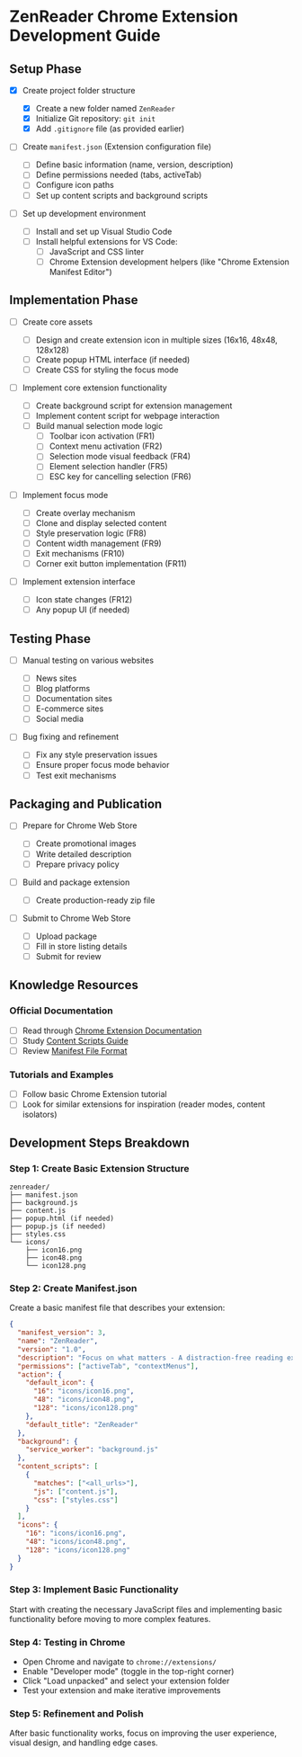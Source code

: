 # ZenReader Chrome Extension Development Guide

## Setup Phase

- [X] Create project folder structure

  - [X] Create a new folder named `ZenReader`
  - [X] Initialize Git repository: `git init`
  - [X] Add `.gitignore` file (as provided earlier)
- [ ] Create `manifest.json` (Extension configuration file)

  - [ ] Define basic information (name, version, description)
  - [ ] Define permissions needed (tabs, activeTab)
  - [ ] Configure icon paths
  - [ ] Set up content scripts and background scripts
- [ ] Set up development environment

  - [ ] Install and set up Visual Studio Code
  - [ ] Install helpful extensions for VS Code:
    - [ ] JavaScript and CSS linter
    - [ ] Chrome Extension development helpers (like "Chrome Extension Manifest Editor")

## Implementation Phase

- [ ] Create core assets

  - [ ] Design and create extension icon in multiple sizes (16x16, 48x48, 128x128)
  - [ ] Create popup HTML interface (if needed)
  - [ ] Create CSS for styling the focus mode
- [ ] Implement core extension functionality

  - [ ] Create background script for extension management
  - [ ] Implement content script for webpage interaction
  - [ ] Build manual selection mode logic
    - [ ] Toolbar icon activation (FR1)
    - [ ] Context menu activation (FR2)
    - [ ] Selection mode visual feedback (FR4)
    - [ ] Element selection handler (FR5)
    - [ ] ESC key for cancelling selection (FR6)
- [ ] Implement focus mode

  - [ ] Create overlay mechanism
  - [ ] Clone and display selected content
  - [ ] Style preservation logic (FR8)
  - [ ] Content width management (FR9)
  - [ ] Exit mechanisms (FR10)
  - [ ] Corner exit button implementation (FR11)
- [ ] Implement extension interface

  - [ ] Icon state changes (FR12)
  - [ ] Any popup UI (if needed)

## Testing Phase

- [ ] Manual testing on various websites

  - [ ] News sites
  - [ ] Blog platforms
  - [ ] Documentation sites
  - [ ] E-commerce sites
  - [ ] Social media
- [ ] Bug fixing and refinement

  - [ ] Fix any style preservation issues
  - [ ] Ensure proper focus mode behavior
  - [ ] Test exit mechanisms

## Packaging and Publication

- [ ] Prepare for Chrome Web Store

  - [ ] Create promotional images
  - [ ] Write detailed description
  - [ ] Prepare privacy policy
- [ ] Build and package extension

  - [ ] Create production-ready zip file
- [ ] Submit to Chrome Web Store

  - [ ] Upload package
  - [ ] Fill in store listing details
  - [ ] Submit for review

## Knowledge Resources

### Official Documentation

- [ ] Read through [Chrome Extension Documentation](https://developer.chrome.com/docs/extensions/mv3/getstarted/)
- [ ] Study [Content Scripts Guide](https://developer.chrome.com/docs/extensions/mv3/content_scripts/)
- [ ] Review [Manifest File Format](https://developer.chrome.com/docs/extensions/mv3/manifest/)

### Tutorials and Examples

- [ ] Follow basic Chrome Extension tutorial
- [ ] Look for similar extensions for inspiration (reader modes, content isolators)

## Development Steps Breakdown

### Step 1: Create Basic Extension Structure

```
zenreader/
├── manifest.json
├── background.js
├── content.js
├── popup.html (if needed)
├── popup.js (if needed)
├── styles.css
└── icons/
    ├── icon16.png
    ├── icon48.png
    └── icon128.png
```

### Step 2: Create Manifest.json

Create a basic manifest file that describes your extension:

```json
{
  "manifest_version": 3,
  "name": "ZenReader",
  "version": "1.0",
  "description": "Focus on what matters - A distraction-free reading experience",
  "permissions": ["activeTab", "contextMenus"],
  "action": {
    "default_icon": {
      "16": "icons/icon16.png",
      "48": "icons/icon48.png",
      "128": "icons/icon128.png"
    },
    "default_title": "ZenReader"
  },
  "background": {
    "service_worker": "background.js"
  },
  "content_scripts": [
    {
      "matches": ["<all_urls>"],
      "js": ["content.js"],
      "css": ["styles.css"]
    }
  ],
  "icons": {
    "16": "icons/icon16.png",
    "48": "icons/icon48.png",
    "128": "icons/icon128.png"
  }
}
```

### Step 3: Implement Basic Functionality

Start with creating the necessary JavaScript files and implementing basic functionality before moving to more complex features.

### Step 4: Testing in Chrome

- Open Chrome and navigate to `chrome://extensions/`
- Enable "Developer mode" (toggle in the top-right corner)
- Click "Load unpacked" and select your extension folder
- Test your extension and make iterative improvements

### Step 5: Refinement and Polish

After basic functionality works, focus on improving the user experience, visual design, and handling edge cases.
